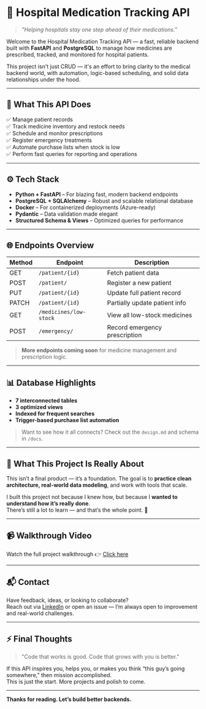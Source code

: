 # 💊 Hospital Medication Tracking API

> _"Helping hospitals stay one step ahead of their medications."_

Welcome to the Hospital Medication Tracking API — a fast, reliable backend built with **FastAPI** and **PostgreSQL** to manage how medicines are prescribed, tracked, and monitored for hospital patients.

This project isn't just CRUD — it's an effort to bring clarity to the medical backend world, with automation, logic-based scheduling, and solid data relationships under the hood.

---

## 🚀 What This API Does

✅ Manage patient records  
✅ Track medicine inventory and restock needs  
✅ Schedule and monitor prescriptions  
✅ Register emergency treatments  
✅ Automate purchase lists when stock is low  
✅ Perform fast queries for reporting and operations

---

## ⚙️ Tech Stack

- **Python + FastAPI** – For blazing fast, modern backend endpoints  
- **PostgreSQL + SQLAlchemy** – Robust and scalable relational database  
- **Docker** – For containerized deployments (Azure-ready)  
- **Pydantic** – Data validation made elegant  
- **Structured Schema & Views** – Optimized queries for performance

---

## 🌐 Endpoints Overview

| Method | Endpoint                  | Description                            |
|--------|---------------------------|----------------------------------------|
| GET    | `/patient/{id}`           | Fetch patient data                     |
| POST   | `/patient/`               | Register a new patient                 |
| PUT    | `/patient/{id}`           | Update full patient record             |
| PATCH  | `/patient/{id}`           | Partially update patient info          |
| GET    | `/medicines/low-stock`    | View all low-stock medicines           |
| POST   | `/emergency/`             | Record emergency prescription          |

> **More endpoints coming soon** for medicine management and prescription logic.

---

## 📊 Database Highlights

- **7 interconnected tables**
- **3 optimized views**
- **Indexed for frequent searches**
- **Trigger-based purchase list automation**

> Want to see how it all connects? Check out the `design.md` and schema in `/docs`.

---

## 🧠 What This Project Is Really About

This isn’t a final product — it’s a foundation. The goal is to **practice clean architecture, real-world data modeling**, and work with tools that scale.

I built this project not because I knew how, but because I **wanted to understand how it’s really done**.  
There’s still a lot to learn — and that’s the whole point. 🚧

---

## 📹 Walkthrough Video

Watch the full project walkthrough 👉 [Click here](https://drive.google.com/file/d/1JPVCLzLLGNRuArwdgx-dK2cNcUy3QbU_/view?usp=sharing)

---

## 📬 Contact

Have feedback, ideas, or looking to collaborate?  
Reach out via [LinkedIn](https://www.linkedin.com/in/yourprofile) or open an issue — I’m always open to improvement and real-world challenges.

---

## ⚡️ Final Thoughts

> "Code that works is good. Code that grows with you is better."

If this API inspires you, helps you, or makes you think “this guy’s going somewhere,” then mission accomplished.  
This is just the start. More projects and polish to come.

---

**Thanks for reading. Let’s build better backends.**
